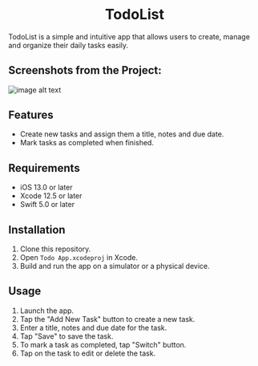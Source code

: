 <h1 align="center" style="margin-top: 0px;">TodoList</h1>

TodoList is a simple and intuitive app that allows users to create, manage and organize their daily tasks easily.


## Screenshots from the Project:

![image alt text](Users/rzayevgara/Desktop/wetransfer_01-jpg_2023-02-15_1120(1)/4.jpg)


## Features

- Create new tasks and assign them a title, notes and due date.
- Mark tasks as completed when finished.


## Requirements

- iOS 13.0 or later
- Xcode 12.5 or later
- Swift 5.0 or later

## Installation

1. Clone this repository.
2. Open `Todo App.xcodeproj` in Xcode.
3. Build and run the app on a simulator or a physical device.

## Usage

1. Launch the app.
2. Tap the "Add New Task" button to create a new task.
3. Enter a title, notes and due date for the task.
4. Tap "Save" to save the task.
5. To mark a task as completed, tap "Switch" button.
6. Tap on the task to edit or delete the task.
